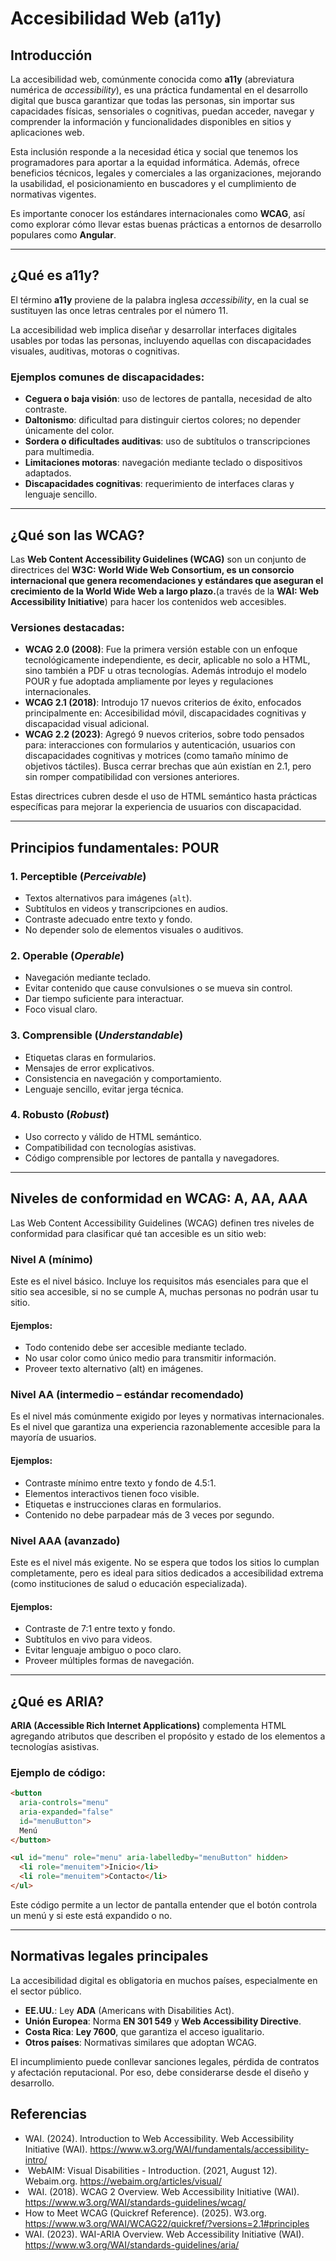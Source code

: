 # Accesibilidad Web (a11y)

## Introducción

La accesibilidad web, comúnmente conocida como **a11y** (abreviatura numérica de *accessibility*), es una práctica fundamental en el desarrollo digital que busca garantizar que todas las personas, sin importar sus capacidades físicas, sensoriales o cognitivas, puedan acceder, navegar y comprender la información y funcionalidades disponibles en sitios y aplicaciones web.

Esta inclusión responde a la necesidad ética y social que tenemos los programadores para aportar a la equidad informática. Además, ofrece beneficios técnicos, legales y comerciales a las organizaciones, mejorando la usabilidad, el posicionamiento en buscadores y el cumplimiento de normativas vigentes.

Es importante conocer los estándares internacionales como **WCAG**, así como explorar cómo llevar estas buenas prácticas a entornos de desarrollo populares como **Angular**.

---

## ¿Qué es a11y?

El término **a11y** proviene de la palabra inglesa *accessibility*, en la cual se sustituyen las once letras centrales por el número 11.

La accesibilidad web implica diseñar y desarrollar interfaces digitales usables por todas las personas, incluyendo aquellas con discapacidades visuales, auditivas, motoras o cognitivas.

### Ejemplos comunes de discapacidades:

- **Ceguera o baja visión**: uso de lectores de pantalla, necesidad de alto contraste.
- **Daltonismo**: dificultad para distinguir ciertos colores; no depender únicamente del color.
- **Sordera o dificultades auditivas**: uso de subtítulos o transcripciones para multimedia.
- **Limitaciones motoras**: navegación mediante teclado o dispositivos adaptados.
- **Discapacidades cognitivas**: requerimiento de interfaces claras y lenguaje sencillo.

---

## ¿Qué son las WCAG?

Las **Web Content Accessibility Guidelines (WCAG)** son un conjunto de directrices del **W3C: World Wide Web Consortium, es un consorcio internacional que genera recomendaciones y estándares que aseguran el crecimiento de la World Wide Web a largo plazo.​** (a través de la **WAI:   Web Accessibility Initiative**) para hacer los contenidos web accesibles.

### Versiones destacadas:
- **WCAG 2.0 (2008)**: Fue la primera versión estable con un enfoque tecnológicamente independiente, es decir, aplicable no solo a HTML, sino también a PDF u otras tecnologías. Además introdujo el modelo POUR y fue adoptada ampliamente por leyes y regulaciones internacionales.
- **WCAG 2.1 (2018)**: Introdujo 17 nuevos criterios de éxito, enfocados principalmente en: Accesibilidad móvil, discapacidades cognitivas y discapacidad visual adicional.
- **WCAG 2.2 (2023)**: Agregó 9 nuevos criterios, sobre todo pensados para: interacciones con formularios y autenticación, usuarios con discapacidades cognitivas y motrices (como tamaño mínimo de objetivos táctiles). Busca cerrar brechas que aún existían en 2.1, pero sin romper compatibilidad con versiones anteriores.

Estas directrices cubren desde el uso de HTML semántico hasta prácticas específicas para mejorar la experiencia de usuarios con discapacidad.

---

## Principios fundamentales: POUR

### 1. Perceptible (*Perceivable*)
- Textos alternativos para imágenes (`alt`).
- Subtítulos en videos y transcripciones en audios.
- Contraste adecuado entre texto y fondo.
- No depender solo de elementos visuales o auditivos.

### 2. Operable (*Operable*)
- Navegación mediante teclado.
- Evitar contenido que cause convulsiones o se mueva sin control.
- Dar tiempo suficiente para interactuar.
- Foco visual claro.

### 3. Comprensible (*Understandable*)
- Etiquetas claras en formularios.
- Mensajes de error explicativos.
- Consistencia en navegación y comportamiento.
- Lenguaje sencillo, evitar jerga técnica.

### 4. Robusto (*Robust*)
- Uso correcto y válido de HTML semántico.
- Compatibilidad con tecnologías asistivas.
- Código comprensible por lectores de pantalla y navegadores.

---



##  Niveles de conformidad en WCAG: A, AA, AAA

Las Web Content Accessibility Guidelines (WCAG) definen tres niveles de conformidad para clasificar qué tan accesible es un sitio web:

### Nivel A (mínimo)
Este es el nivel básico. Incluye los requisitos más esenciales para que el sitio sea accesible, si no se cumple A, muchas personas no podrán usar tu sitio.
#### Ejemplos:
- Todo contenido debe ser accesible mediante teclado.
- No usar color como único medio para transmitir información.
- Proveer texto alternativo (alt) en imágenes.

### Nivel AA (intermedio – estándar recomendado)
Es el nivel más comúnmente exigido por leyes y normativas internacionales. Es el nivel que garantiza una experiencia razonablemente accesible para la mayoría de usuarios.
#### Ejemplos: 
- Contraste mínimo entre texto y fondo de 4.5:1.
- Elementos interactivos tienen foco visible.
- Etiquetas e instrucciones claras en formularios.
- Contenido no debe parpadear más de 3 veces por segundo.

### Nivel AAA (avanzado)
Este es el nivel más exigente. No se espera que todos los sitios lo cumplan completamente, pero es ideal para sitios dedicados a accesibilidad extrema (como instituciones de salud o educación especializada).

#### Ejemplos:
- Contraste de 7:1 entre texto y fondo.
- Subtítulos en vivo para videos.
- Evitar lenguaje ambiguo o poco claro.
- Proveer múltiples formas de navegación.



---

## ¿Qué es ARIA?

**ARIA (Accessible Rich Internet Applications)** complementa HTML agregando atributos que describen el propósito y estado de los elementos a tecnologías asistivas.

### Ejemplo de código:

```html
<button  
  aria-controls="menu"  
  aria-expanded="false" 
  id="menuButton">
  Menú
</button> 

<ul id="menu" role="menu" aria-labelledby="menuButton" hidden> 
  <li role="menuitem">Inicio</li> 
  <li role="menuitem">Contacto</li> 
</ul>
```

Este código permite a un lector de pantalla entender que el botón controla un menú y si este está expandido o no.

---

## Normativas legales principales

La accesibilidad digital es obligatoria en muchos países, especialmente en el sector público.

- **EE.UU.**: Ley **ADA** (Americans with Disabilities Act).
- **Unión Europea**: Norma **EN 301 549** y **Web Accessibility Directive**.
- **Costa Rica**: **Ley 7600**, que garantiza el acceso igualitario.
- **Otros países**: Normativas similares que adoptan WCAG.

El incumplimiento puede conllevar sanciones legales, pérdida de contratos y afectación reputacional. Por eso, debe considerarse desde el diseño y desarrollo.

## Referencias 

- WAI. (2024). Introduction to Web Accessibility. Web Accessibility Initiative (WAI). https://www.w3.org/WAI/fundamentals/accessibility-intro/
- ‌ WebAIM: Visual Disabilities - Introduction. (2021, August 12). Webaim.org. https://webaim.org/articles/visual/
- ‌ WAI. (2018). WCAG 2 Overview. Web Accessibility Initiative (WAI). https://www.w3.org/WAI/standards-guidelines/wcag/
- ‌How to Meet WCAG (Quickref Reference). (2025). W3.org. https://www.w3.org/WAI/WCAG22/quickref/?versions=2.1#principles
- ‌WAI. (2023). WAI-ARIA Overview. Web Accessibility Initiative (WAI). https://www.w3.org/WAI/standards-guidelines/aria/








‌
---
